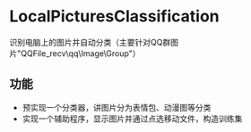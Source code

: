 # LocalPicturesClassification
识别电脑上的图片并自动分类（主要针对QQ群图片"QQFile_recv\qq\Image\Group"）

## 功能
+ 预实现一个分类器，讲图片分为表情包、动漫图等分类
+ 实现一个辅助程序，显示图片并通过点选移动文件，构造训练集
